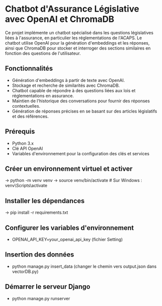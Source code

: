 # Chatbot d'Assurance Législative avec OpenAI et ChromaDB

Ce projet implémente un chatbot spécialisé dans les questions législatives liées à l'assurance, en particulier les réglementations de l'ACAPS. Le chatbot utilise OpenAI pour la génération d'embeddings et les réponses, ainsi que ChromaDB pour stocker et interroger des sections similaires en fonction des questions de l'utilisateur.

## Fonctionnalités

- Génération d'embeddings à partir de texte avec OpenAI.
- Stockage et recherche de similarités avec ChromaDB.
- Chatbot capable de répondre à des questions liées aux lois et réglementations en assurance.
- Maintien de l'historique des conversations pour fournir des réponses contextuelles.
- Génération de réponses précises en se basant sur des articles législatifs et des références.

## Prérequis

- Python 3.x
- Clé API OpenAI
- Variables d'environnement pour la configuration des clés et services

## Créer un environnement virtuel et activer

-> python -m venv venv
-> source venv/bin/activate  # Sur Windows : venv\Scripts\activate

## Installer les dépendances

-> pip install -r requirements.txt

## Configurer les variables d'environnement

- OPENAI_API_KEY=your_openai_api_key (fichier Setting)

## Insertion des données 

- python manage.py insert_data (changer le chemin vers output.json dans vectorDB.py)

## Démarrer le serveur Django

- python manage.py runserver
